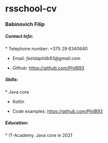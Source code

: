 # rsschool-cv
<h3>Babinovich Filip</h3>
<h5>Contact Info:</h5>
* Telephone number: +375 29 6340640

* Email: _feeldaphilb93@gmail.com_
		
* Github: https://github.com/PhilB93
<h5>Skills:</h5>
* Java core

* Kotlin

* Code examples: https://github.com/PhilB93
<h5>Education:</h5>
* IT-Academy. Java core in 2021
